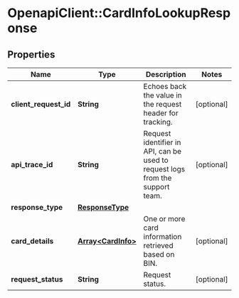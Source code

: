 # OpenapiClient::CardInfoLookupResponse

## Properties
Name | Type | Description | Notes
------------ | ------------- | ------------- | -------------
**client_request_id** | **String** | Echoes back the value in the request header for tracking. | [optional] 
**api_trace_id** | **String** | Request identifier in API, can be used to request logs from the support team. | [optional] 
**response_type** | [**ResponseType**](ResponseType.md) |  | 
**card_details** | [**Array&lt;CardInfo&gt;**](CardInfo.md) | One or more card information retrieved based on BIN. | [optional] 
**request_status** | **String** | Request status. | [optional] 


